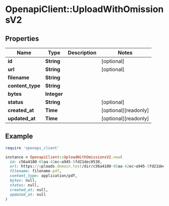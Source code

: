 # OpenapiClient::UploadWithOmissionsV2

## Properties

| Name | Type | Description | Notes |
| ---- | ---- | ----------- | ----- |
| **id** | **String** |  | [optional] |
| **url** | **String** |  | [optional] |
| **filename** | **String** |  |  |
| **content_type** | **String** |  |  |
| **bytes** | **Integer** |  |  |
| **status** | **String** |  | [optional] |
| **created_at** | **Time** |  | [optional][readonly] |
| **updated_at** | **Time** |  | [optional][readonly] |

## Example

```ruby
require 'openapi_client'

instance = OpenapiClient::UploadWithOmissionsV2.new(
  id: c56a4180-65aa-42ec-a945-5fd21dec0538,
  url: https://uploads.domain.test/dir/c56a4180-65aa-42ec-a945-5fd21dec0538,
  filename: filename.pdf,
  content_type: application/pdf,
  bytes: null,
  status: null,
  created_at: null,
  updated_at: null
)
```

